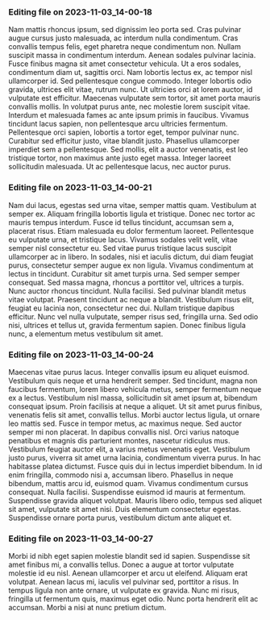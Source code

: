 

### Editing file on 2023-11-03_14-00-18

Nam mattis rhoncus ipsum, sed dignissim leo porta sed. Cras pulvinar augue cursus justo malesuada, ac interdum nulla condimentum. Cras convallis tempus felis, eget pharetra neque condimentum non. Nullam suscipit massa in condimentum interdum. Aenean sodales pulvinar lacinia. Fusce finibus magna sit amet consectetur vehicula. Ut a eros sodales, condimentum diam ut, sagittis orci. Nam lobortis lectus ex, ac tempor nisl ullamcorper id. Sed pellentesque congue commodo. Integer lobortis odio gravida, ultrices elit vitae, rutrum nunc. Ut ultricies orci at lorem auctor, id vulputate est efficitur.
Maecenas vulputate sem tortor, sit amet porta mauris convallis mollis. In volutpat purus ante, nec molestie lorem suscipit vitae. Interdum et malesuada fames ac ante ipsum primis in faucibus. Vivamus tincidunt lacus sapien, non pellentesque arcu ultricies fermentum. Pellentesque orci sapien, lobortis a tortor eget, tempor pulvinar nunc. Curabitur sed efficitur justo, vitae blandit justo. Phasellus ullamcorper imperdiet sem a pellentesque. Sed mollis, elit a auctor venenatis, est leo tristique tortor, non maximus ante justo eget massa. Integer laoreet sollicitudin malesuada. Ut ac pellentesque lacus, nec auctor purus.




### Editing file on 2023-11-03_14-00-21

Nam dui lacus, egestas sed urna vitae, semper mattis quam. Vestibulum at semper ex. Aliquam fringilla lobortis ligula et tristique. Donec nec tortor ac mauris tempus interdum. Fusce id tellus tincidunt, accumsan sem a, placerat risus. Etiam malesuada eu dolor fermentum laoreet. Pellentesque eu vulputate urna, et tristique lacus. Vivamus sodales velit velit, vitae semper nisl consectetur eu.
Sed vitae purus tristique lacus suscipit ullamcorper ac in libero. In sodales, nisi et iaculis dictum, dui diam feugiat purus, consectetur semper augue ex non ligula. Vivamus condimentum at lectus in tincidunt. Curabitur sit amet turpis urna. Sed semper semper consequat. Sed massa magna, rhoncus a porttitor vel, ultrices a turpis. Nunc auctor rhoncus tincidunt. Nulla facilisi. Sed pulvinar blandit metus vitae volutpat. Praesent tincidunt ac neque a blandit. Vestibulum risus elit, feugiat eu lacinia non, consectetur nec dui. Nullam tristique dapibus efficitur. Nunc vel nulla vulputate, semper risus sed, fringilla urna. Sed odio nisi, ultrices et tellus ut, gravida fermentum sapien. Donec finibus ligula nunc, a elementum metus vestibulum sit amet.




### Editing file on 2023-11-03_14-00-24

Maecenas vitae purus lacus. Integer convallis ipsum eu aliquet euismod. Vestibulum quis neque et urna hendrerit semper. Sed tincidunt, magna non faucibus fermentum, lorem libero vehicula metus, semper fermentum neque ex a lectus. Vestibulum nisl massa, sollicitudin sit amet ipsum at, bibendum consequat ipsum. Proin facilisis at neque a aliquet. Ut sit amet purus finibus, venenatis felis sit amet, convallis tellus. Morbi auctor lectus ligula, ut ornare leo mattis sed. Fusce in tempor metus, ac maximus neque. Sed auctor semper mi non placerat. In dapibus convallis nisl. Orci varius natoque penatibus et magnis dis parturient montes, nascetur ridiculus mus. Vestibulum feugiat auctor elit, a varius metus venenatis eget. Vestibulum justo purus, viverra sit amet urna lacinia, condimentum viverra purus.
In hac habitasse platea dictumst. Fusce quis dui in lectus imperdiet bibendum. In id enim fringilla, commodo nisi a, accumsan libero. Phasellus in neque bibendum, mattis arcu id, euismod quam. Vivamus condimentum cursus consequat. Nulla facilisi. Suspendisse euismod id mauris at fermentum. Suspendisse gravida aliquet volutpat. Mauris libero odio, tempus sed aliquet sit amet, vulputate sit amet nisi. Duis elementum consectetur egestas. Suspendisse ornare porta purus, vestibulum dictum ante aliquet et.




### Editing file on 2023-11-03_14-00-27

Morbi id nibh eget sapien molestie blandit sed id sapien. Suspendisse sit amet finibus mi, a convallis tellus. Donec a augue at tortor vulputate molestie id eu nisl. Aenean ullamcorper et arcu ut eleifend. Aliquam erat volutpat. Aenean lacus mi, iaculis vel pulvinar sed, porttitor a risus. In tempus ligula non ante ornare, ut vulputate ex gravida. Nunc mi risus, fringilla ut fermentum quis, maximus eget odio. Nunc porta hendrerit elit ac accumsan. Morbi a nisi at nunc pretium dictum.


